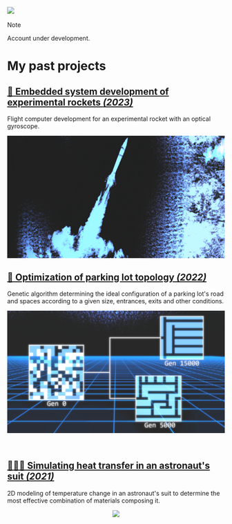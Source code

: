 <img src="https://github.com/VicVEVO/Backup/blob/6f6b4af8c860518b8ab9b62f4e462fe5a92d0b97/banner2.gif" width="1000"></h2>

> [!NOTE]
> Account under development.

# My past projects

## [🚀 Embedded system development of experimental rockets *(2023)*](https://github.com/aggaillet/ASTRELaunch)

Flight computer development for an experimental rocket with an optical gyroscope. 
<p align="center">
	<a href="https://github.com/VicVEVO/Optimization-of-parking-lot-topology"><img src="https://github.com/VicVEVO/Optimization-of-parking-lot-topology/blob/main/resources/rocket.png" width="700"></a>
</p>

## [🔧 Optimization of parking lot topology *(2022)*](https://github.com/VicVEVO/Optimization-of-parking-lot-topology)

Genetic algorithm determining the ideal configuration of a parking lot's road and spaces according to a given size, entrances, exits and other conditions.

<p align="center">
	<a href="https://github.com/VicVEVO/Optimization-of-parking-lot-topology"><img src="https://github.com/VicVEVO/Optimization-of-parking-lot-topology/blob/main/resources/descendants.png" width="700"></a>
</p>

<br>

## [👩🏻‍🚀 Simulating heat transfer in an astronaut's suit *(2021)*](https://github.com/VicVEVO/Spacesuit-Modeling)

2D modeling of temperature change in an astronaut's suit to determine the most effective combination of materials composing it.

<p align="center">
	<a href="https://github.com/VicVEVO/Spacesuit-Modeling"><img src="https://github.com/VicVEVO/Spacesuit-Modeling/blob/main/resources/heat.png" width="700"></a>
</p>

<br>


